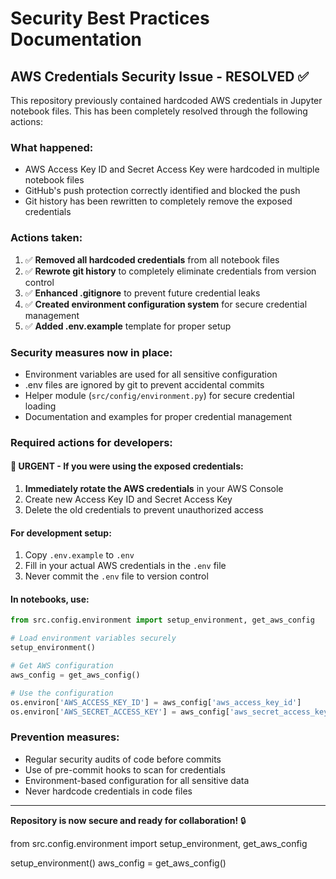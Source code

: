 # Security Best Practices Documentation

## AWS Credentials Security Issue - RESOLVED ✅

This repository previously contained hardcoded AWS credentials in Jupyter notebook files. This has been completely resolved through the following actions:

### What happened:

- AWS Access Key ID and Secret Access Key were hardcoded in multiple notebook files
- GitHub's push protection correctly identified and blocked the push
- Git history has been rewritten to completely remove the exposed credentials

### Actions taken:

1. ✅ **Removed all hardcoded credentials** from all notebook files
2. ✅ **Rewrote git history** to completely eliminate credentials from version control
3. ✅ **Enhanced .gitignore** to prevent future credential leaks
4. ✅ **Created environment configuration system** for secure credential management
5. ✅ **Added .env.example** template for proper setup

### Security measures now in place:

- Environment variables are used for all sensitive configuration
- .env files are ignored by git to prevent accidental commits
- Helper module (`src/config/environment.py`) for secure credential loading
- Documentation and examples for proper credential management

### Required actions for developers:

#### 🚨 URGENT - If you were using the exposed credentials:

1. **Immediately rotate the AWS credentials** in your AWS Console
2. Create new Access Key ID and Secret Access Key
3. Delete the old credentials to prevent unauthorized access

#### For development setup:

1. Copy `.env.example` to `.env`
2. Fill in your actual AWS credentials in the `.env` file
3. Never commit the `.env` file to version control

#### In notebooks, use:

```python
from src.config.environment import setup_environment, get_aws_config

# Load environment variables securely
setup_environment()

# Get AWS configuration
aws_config = get_aws_config()

# Use the configuration
os.environ['AWS_ACCESS_KEY_ID'] = aws_config['aws_access_key_id']
os.environ['AWS_SECRET_ACCESS_KEY'] = aws_config['aws_secret_access_key']
```

### Prevention measures:

- Regular security audits of code before commits
- Use of pre-commit hooks to scan for credentials
- Environment-based configuration for all sensitive data
- Never hardcode credentials in code files

---

**Repository is now secure and ready for collaboration!** 🔒

from src.config.environment import setup_environment, get_aws_config

setup_environment()
aws_config = get_aws_config()
